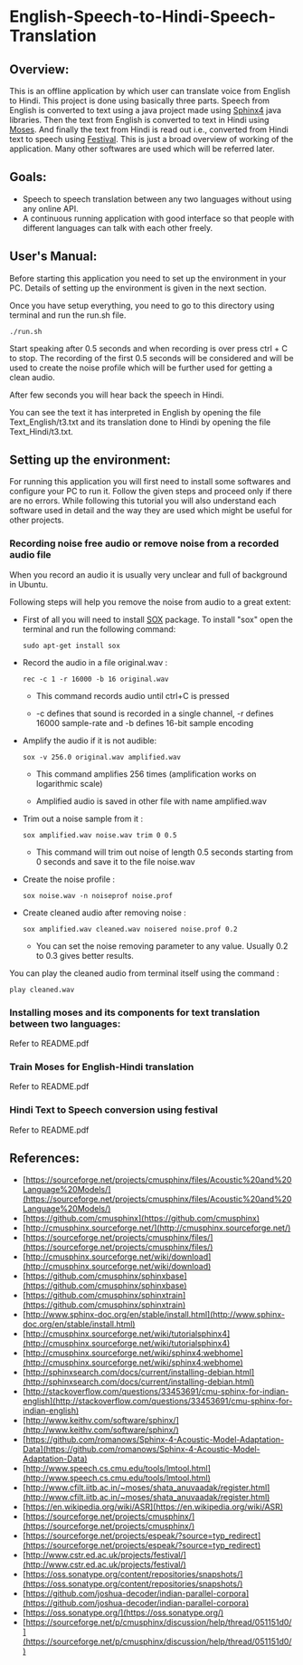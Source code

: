 # English-Speech-to-Hindi-Speech-Translation

## Overview:

This is an offline application by which user can translate voice from English to Hindi. This project is done using basically three parts. Speech from English is converted to text using a java project made using [Sphinx4](http://cmusphinx.sourceforge.net/wiki/sphinx4:webhome) java libraries. Then the text from English is converted to text in Hindi using [Moses](http://www.statmt.org/moses/). And finally the text from Hindi is read out i.e., converted from Hindi text to speech using [Festival](http://www.festvox.org/festival/). This is just a broad overview of working of the application. Many other softwares are used which will be referred later.

## Goals:

* Speech to speech translation between any two languages without using any online API.
* A continuous running application with good interface so that people with different languages can talk with each other freely.

## User's Manual:

Before starting this application you need to set up the environment in your PC. Details of setting up the environment is given in the next section.

Once you have setup everything, you need to go to this directory using terminal and run the run.sh file.

`./run.sh`

Start speaking after 0.5 seconds and when recording is over press ctrl + C to stop. The recording of the first 0.5 seconds will be considered and will be used to create the noise profile which will be further used for getting a clean audio.

After few seconds you will hear back the speech in Hindi.

You can see the text it has interpreted in English by opening the file Text_English/t3.txt and its translation done to Hindi by opening the file Text_Hindi/t3.txt.

## Setting up the environment:

For running this application you will first need to install some softwares and configure your PC to run it. Follow the given steps and proceed only if there are no errors. While following this tutorial you will also understand each software used in detail and the way they are used which might be useful for other projects.

### Recording noise free audio or remove noise from a recorded audio file

When you record an audio it is usually very unclear and full of background in Ubuntu.

Following steps will help you remove the noise from audio to a great extent:

* First of all you will need to install [SOX](http://packages.ubuntu.com/trusty/sox) package. To install "sox" open the terminal
and run the following command:

  `sudo apt-get install sox`

* Record the audio in a file original.wav :

  `rec -c 1 -r 16000 -b 16 original.wav`
  
  * This command records audio until ctrl+C is pressed
  
  * -c defines that sound is recorded in a single channel, -r defines 16000 sample-rate and -b defines 16-bit sample encoding

* Amplify the audio if it is not audible:
  
  `sox -v 256.0 original.wav amplified.wav`
  
  * This command amplifies 256 times (amplification works on logarithmic scale)
  
  * Amplified audio is saved in other file with name amplified.wav

* Trim out a noise sample from it :
  
  `sox amplified.wav noise.wav trim 0 0.5`
  
  * This command will trim out noise of length 0.5 seconds starting from 0 seconds and save it to the file noise.wav

* Create the noise profile :
  
  `sox noise.wav -n noiseprof noise.prof`

* Create cleaned audio after removing noise :
  
  `sox amplified.wav cleaned.wav noisered noise.prof 0.2`
  
  * You can set the noise removing parameter to any value. Usually 0.2 to 0.3 gives better results.

You can play the cleaned audio from terminal itself using the command :

`play cleaned.wav`

### Installing moses and its components for text translation between two languages:

Refer to README.pdf

### Train Moses for English-Hindi translation

Refer to README.pdf

### Hindi Text to Speech conversion using festival

Refer to README.pdf

## References:

* [https://sourceforge.net/projects/cmusphinx/files/Acoustic%20and%20Language%20Models/](https://sourceforge.net/projects/cmusphinx/files/Acoustic%20and%20Language%20Models/)
* [https://github.com/cmusphinx](https://github.com/cmusphinx)
* [http://cmusphinx.sourceforge.net/](http://cmusphinx.sourceforge.net/)
* [https://sourceforge.net/projects/cmusphinx/files/](https://sourceforge.net/projects/cmusphinx/files/)
* [http://cmusphinx.sourceforge.net/wiki/download](http://cmusphinx.sourceforge.net/wiki/download)
* [https://github.com/cmusphinx/sphinxbase](https://github.com/cmusphinx/sphinxbase)
* [https://github.com/cmusphinx/sphinxtrain](https://github.com/cmusphinx/sphinxtrain)
* [http://www.sphinx-doc.org/en/stable/install.html](http://www.sphinx-doc.org/en/stable/install.html)
* [http://cmusphinx.sourceforge.net/wiki/tutorialsphinx4](http://cmusphinx.sourceforge.net/wiki/tutorialsphinx4)
* [http://cmusphinx.sourceforge.net/wiki/sphinx4:webhome](http://cmusphinx.sourceforge.net/wiki/sphinx4:webhome)
* [http://sphinxsearch.com/docs/current/installing-debian.html](http://sphinxsearch.com/docs/current/installing-debian.html)
* [http://stackoverflow.com/questions/33453691/cmu-sphinx-for-indian-english](http://stackoverflow.com/questions/33453691/cmu-sphinx-for-indian-english)
* [http://www.keithv.com/software/sphinx/](http://www.keithv.com/software/sphinx/)
* [https://github.com/romanows/Sphinx-4-Acoustic-Model-Adaptation-Data](https://github.com/romanows/Sphinx-4-Acoustic-Model-Adaptation-Data)
* [http://www.speech.cs.cmu.edu/tools/lmtool.html](http://www.speech.cs.cmu.edu/tools/lmtool.html)
* [http://www.cfilt.iitb.ac.in/~moses/shata_anuvaadak/register.html](http://www.cfilt.iitb.ac.in/~moses/shata_anuvaadak/register.html)
* [https://en.wikipedia.org/wiki/ASR](https://en.wikipedia.org/wiki/ASR)
* [https://sourceforge.net/projects/cmusphinx/](https://sourceforge.net/projects/cmusphinx/)
* [https://sourceforge.net/projects/espeak/?source=typ_redirect](https://sourceforge.net/projects/espeak/?source=typ_redirect)
* [http://www.cstr.ed.ac.uk/projects/festival/](http://www.cstr.ed.ac.uk/projects/festival/)
* [https://oss.sonatype.org/content/repositories/snapshots/](https://oss.sonatype.org/content/repositories/snapshots/)
* [https://github.com/joshua-decoder/indian-parallel-corpora](https://github.com/joshua-decoder/indian-parallel-corpora)
* [https://oss.sonatype.org/](https://oss.sonatype.org/)
* [https://sourceforge.net/p/cmusphinx/discussion/help/thread/051151d0/](https://sourceforge.net/p/cmusphinx/discussion/help/thread/051151d0/)
